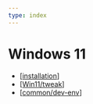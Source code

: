 ```yaml
---
type: index
---
```


# Windows 11

- [[installation]]
- [[Win11/tweak]]
- [[common/dev-env]]

[//begin]: # "Autogenerated link references for markdown compatibility"
[installation]: installation.md "Fresh Install Win11 on Surface Pro 8"
[Win11/tweak]: tweak.md "Tweak Win11 on Surface Pro 8"
[common/dev-env]: ../common/dev-env.md "Windows Development Environment"
[//end]: # "Autogenerated link references"
